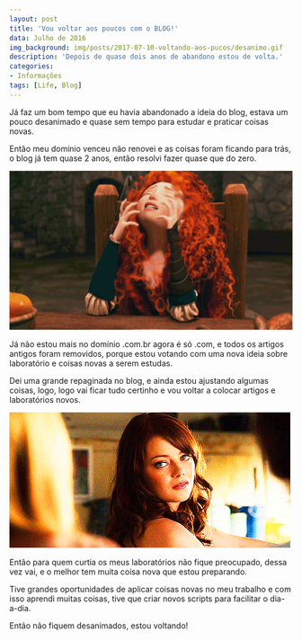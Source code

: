 ```yaml
---
layout: post
title: 'Vou voltar aos poucos com o BLOG!'
data: Julho de 2016
img_background: img/posts/2017-07-10-voltando-aos-pucos/desanimo.gif
description: 'Depois de quase dois anos de abandono estou de volta.'
categories:
- Informações
tags: [Life, Blog]
---
```



Já faz um bom tempo que eu havia abandonado a ideia do blog, estava um pouco desanimado e quase sem tempo para estudar e praticar coisas novas. 

Então meu domínio venceu não renovei e as coisas foram ficando para trás, o blog já tem quase 2 anos, então resolvi fazer quase que do zero.

![Gif de desanimo](img/posts/2017-07-10-voltando-aos-pucos/desanimo.gif)

Já não estou mais no domínio .com.br agora é só .com, e todos os artigos antigos foram removidos, porque estou votando com uma nova ideia sobre laboratório e coisas novas a serem estudas.


Dei uma grande repaginada no blog, e ainda estou ajustando algumas coisas, logo, logo vai ficar tudo certinho e vou voltar a colocar artigos e laboratórios novos.

![Joinha](img/posts/2017-07-10-voltando-aos-pucos/joinha.gif)

Então para quem curtia os meus laboratórios não fique preocupado, dessa vez vai, e o melhor tem muita coisa nova que estou preparando.

Tive grandes oportunidades de aplicar coisas novas no meu trabalho e com isso aprendi muitas coisas, tive que criar novos scripts para facilitar o dia-a-dia.

Então não fiquem desanimados, estou voltando!
